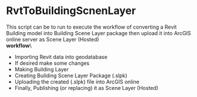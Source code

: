 # RvtToBuildingScnenLayer
This script can be to run to execute the workflow of converting a Revit Building model into Building Scene Layer package then upload it into ArcGIS online server as Scene Layer (Hosted) <br/>
**workflow**\
* Importing Revit data into geodatabase
* If desired make some changes
* Making Building Layer
* Creating Building Scene Layer Package (.slpk)
* Uploading the created (.slpk) file into ArcGIS online
* Finally, Publishing (or replacing) it as Scene Layer (Hosted) 
